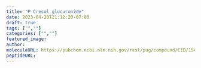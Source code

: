 ```yaml
---
title: "P Cresol_glucuronide"
date: 2023-04-20T21:12:20-07:00
draft: true
tags: ["",""]
categories: ["",""]
featured_image: 
author: 
moleculeURL: https://pubchem.ncbi.nlm.nih.gov/rest/pug/compound/CID/154035/record/SDF/?record_type=3d&response_type=display
peptideURL:
---
```

